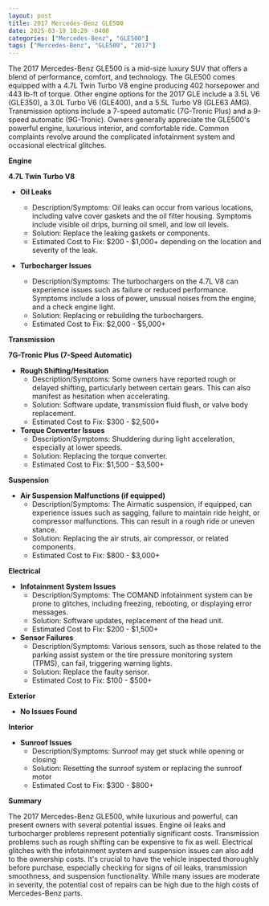 ```yaml
---
layout: post
title: 2017 Mercedes-Benz GLE500
date: 2025-03-19 10:29 -0400
categories: ["Mercedes-Benz", "GLE500"]
tags: ["Mercedes-Benz", "GLE500", "2017"]
---
```

The 2017 Mercedes-Benz GLE500 is a mid-size luxury SUV that offers a blend of performance, comfort, and technology. The GLE500 comes equipped with a 4.7L Twin Turbo V8 engine producing 402 horsepower and 443 lb-ft of torque. Other engine options for the 2017 GLE include a 3.5L V6 (GLE350), a 3.0L Turbo V6 (GLE400), and a 5.5L Turbo V8 (GLE63 AMG). Transmission options include a 7-speed automatic (7G-Tronic Plus) and a 9-speed automatic (9G-Tronic). Owners generally appreciate the GLE500's powerful engine, luxurious interior, and comfortable ride. Common complaints revolve around the complicated infotainment system and occasional electrical glitches.

**Engine**

**4.7L Twin Turbo V8**

*   **Oil Leaks**
    *   Description/Symptoms: Oil leaks can occur from various locations, including valve cover gaskets and the oil filter housing. Symptoms include visible oil drips, burning oil smell, and low oil levels.
    *   Solution: Replace the leaking gaskets or components.
    *   Estimated Cost to Fix: $200 - $1,000+ depending on the location and severity of the leak.

*   **Turbocharger Issues**
    *   Description/Symptoms: The turbochargers on the 4.7L V8 can experience issues such as failure or reduced performance. Symptoms include a loss of power, unusual noises from the engine, and a check engine light.
    *   Solution: Replacing or rebuilding the turbochargers.
    *   Estimated Cost to Fix: $2,000 - $5,000+

**Transmission**

**7G-Tronic Plus (7-Speed Automatic)**

*   **Rough Shifting/Hesitation**
    *   Description/Symptoms: Some owners have reported rough or delayed shifting, particularly between certain gears. This can also manifest as hesitation when accelerating.
    *   Solution: Software update, transmission fluid flush, or valve body replacement.
    *   Estimated Cost to Fix: $300 - $2,500+
*   **Torque Converter Issues**
    *   Description/Symptoms: Shuddering during light acceleration, especially at lower speeds.
    *   Solution: Replacing the torque converter.
    *   Estimated Cost to Fix: $1,500 - $3,500+

**Suspension**

*   **Air Suspension Malfunctions (if equipped)**
    *   Description/Symptoms: The Airmatic suspension, if equipped, can experience issues such as sagging, failure to maintain ride height, or compressor malfunctions. This can result in a rough ride or uneven stance.
    *   Solution: Replacing the air struts, air compressor, or related components.
    *   Estimated Cost to Fix: $800 - $3,000+

**Electrical**

*   **Infotainment System Issues**
    *   Description/Symptoms: The COMAND infotainment system can be prone to glitches, including freezing, rebooting, or displaying error messages.
    *   Solution: Software updates, replacement of the head unit.
    *   Estimated Cost to Fix: $200 - $1,500+
*   **Sensor Failures**
    *   Description/Symptoms: Various sensors, such as those related to the parking assist system or the tire pressure monitoring system (TPMS), can fail, triggering warning lights.
    *   Solution: Replace the faulty sensor.
    *   Estimated Cost to Fix: $100 - $500+

**Exterior**

*   **No Issues Found**

**Interior**

*   **Sunroof Issues**
    * Description/Symptoms: Sunroof may get stuck while opening or closing
    * Solution: Resetting the sunroof system or replacing the sunroof motor
    * Estimated Cost to Fix: $300 - $800+

**Summary**

The 2017 Mercedes-Benz GLE500, while luxurious and powerful, can present owners with several potential issues. Engine oil leaks and turbocharger problems represent potentially significant costs. Transmission problems such as rough shifting can be expensive to fix as well. Electrical glitches with the infotainment system and suspension issues can also add to the ownership costs. It's crucial to have the vehicle inspected thoroughly before purchase, especially checking for signs of oil leaks, transmission smoothness, and suspension functionality. While many issues are moderate in severity, the potential cost of repairs can be high due to the high costs of Mercedes-Benz parts.

